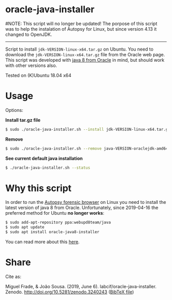 # oracle-java-installer

#NOTE: This script will no longer be updated!
The porpose of this script was to help the instalation of Autopsy for Linux, but since version 4.13 it changed to OpenJDK.

----------------------------

Script to install `jdk-VERSION-linux-x64.tar.gz` on Ubuntu.
You need to download the `jdk-VERSION-linux-x64.tar.gz` file from the Oracle web page.
This script was developed with [java 8 from Oracle](https://www.oracle.com/technetwork/java/javase/downloads/jdk8-downloads-2133151.html) in mind, but should work with other versions also.

Tested on (K)Ubuntu 18.04 x64


# Usage

Options:

**Install tar.gz file**

```bash
$ sudo ./oracle-java-installer.sh --install jdk-VERSION-linux-x64.tar.gz
```

**Remove** 

```bash
$ sudo ./oracle-java-installer.sh --remove java-VERSION-oraclejdk-amd64"
```

**See current default java installation**

```bash
$ ./oracle-java-installer.sh --status
```


# Why this script

In order to run the [Autopsy forensic browser](https://www.sleuthkit.org/autopsy/download.php) on Linux you need to install the latest version of java 8 from Oracle. 
Unfortunately, since 2019-04-16 the preferred method for Ubuntu **no longer works**:
```bash
$ sudo add-apt-repository ppa:webupd8team/java
$ sudo apt update
$ sudo apt install oracle-java8-installer
```
You can read more about this [here](https://launchpad.net/~webupd8team/+archive/ubuntu/java).

# Share

Cite as:

Miguel Frade, & João Sousa. (2019, June 6). labcif/oracle-java-installer. Zenodo. http://doi.org/10.5281/zenodo.3240243 ([BibTeX file](oracle-java-installer.bib))
